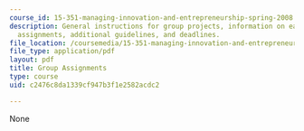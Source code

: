 ```yaml
---
course_id: 15-351-managing-innovation-and-entrepreneurship-spring-2008
description: General instructions for group projects, information on each of three
  assignments, additional guidelines, and deadlines.
file_location: /coursemedia/15-351-managing-innovation-and-entrepreneurship-spring-2008/c2476c8da1339cf947b3f1e2582acdc2_group.pdf
file_type: application/pdf
layout: pdf
title: Group Assignments
type: course
uid: c2476c8da1339cf947b3f1e2582acdc2

---
```

None